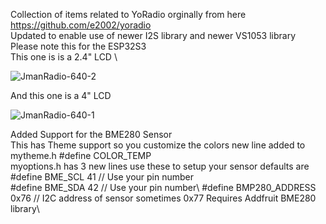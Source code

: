 Collection of items related to YoRadio orginally from here https://github.com/e2002/yoradio \
Updated to enable use of newer I2S library and newer VS1053 library \
Please note this for the ESP32S3 \
This one is is a 2.4" LCD \

![JmanRadio-640-2](https://github.com/user-attachments/assets/7c842488-bbab-4a61-9cb9-01c8ba87adde)

And this one is a 4" LCD 

![JmanRadio-640-1](https://github.com/user-attachments/assets/28d00591-6ea2-4e18-b0a9-daa9481dd870)

Added Support for the BME280 Sensor\
This has Theme support so you customize the colors new line added to mytheme.h #define COLOR_TEMP\
myoptions.h has 3 new lines use these to setup your sensor defaults are\
#define BME_SCL 41 // Use your pin number\
#define BME_SDA 42 // Use your pin number\ 
#define BMP280_ADDRESS   0x76 // I2C address of sensor sometimes 0x77
Requires Addfruit BME280 library\
 
 
